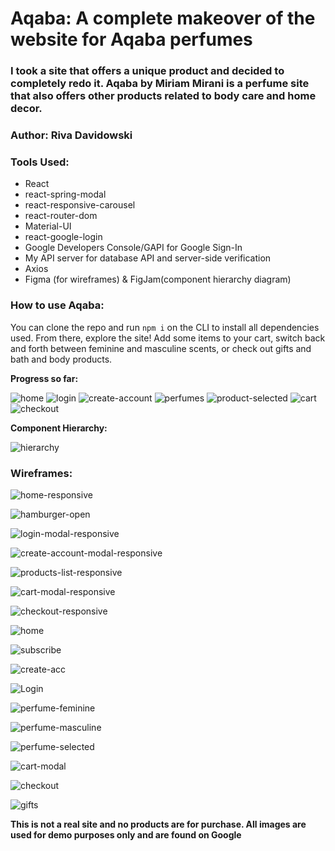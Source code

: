 # Aqaba: A complete makeover of the website for Aqaba perfumes

### I took a site that offers a unique product and decided to completely redo it. Aqaba by Miriam Mirani is a perfume site that also offers other products related to body care and home decor. 

### Author: Riva Davidowski

### Tools Used:

- React
- react-spring-modal
- react-responsive-carousel
- react-router-dom
- Material-UI
- react-google-login
- Google Developers Console/GAPI for Google Sign-In
- My API server for database API and server-side verification
- Axios
- Figma (for wireframes) & FigJam(component hierarchy diagram)

### How to use Aqaba: 
  You can clone the repo and run `npm i` on the CLI to install all dependencies used. From there, explore the site! Add some items to your cart, switch back and forth between feminine and masculine scents, or check out gifts and bath and body products.

**Progress so far:**

![home](./screenshots/home.png)
![login](./screenshots/loginModal.png)
![create-account](/screenshots/createAccountModal.png)
![perfumes](./screenshots/perfumes.png)
![product-selected](./screenshots/productSelected.png)
![cart](./screenshots/cartModal.png)
![checkout](./screenshots/checkout.png)

**Component Hierarchy:**

![hierarchy](./design/aqaba-hierarchy.png)

### Wireframes:


![home-responsive](./design/design-mobile/home-responsive.png)

![hamburger-open](./design/design-mobile/hamburger-open.png)

![login-modal-responsive](./design/design-mobile/login-modal-responsive.png)

![create-account-modal-responsive](./design/design-mobile/create-account-modal-responsive.png)

![products-list-responsive](./design/design-mobile/products-list-responsive.png)

![cart-modal-responsive](./design/design-mobile/cart-modal-responsive.png)

![checkout-responsive](./design/checkout.png)

![home](./design/home.png)

![subscribe](./design/subscribe-modal.png)

![create-acc](./design/create-account-modal.png)

![Login](./design/login-modal.png)

![perfume-feminine](./design/perfumes-feminine.png)

![perfume-masculine](./design/perfume-masculine.png)

![perfume-selected](./design/perfume-selected.png)

![cart-modal](./design/cart-modal.png)

![checkout](./design/checkout.png)

![gifts](./design/gifts.png)

**This is not a real site and no products are for purchase. All images are used for 
demo purposes only and are found on Google**

